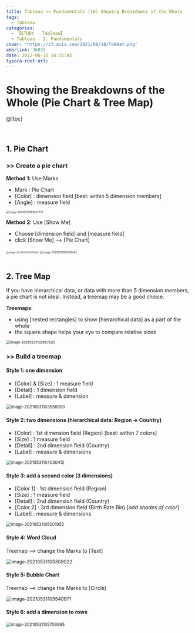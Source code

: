 ```yaml
---
title: Tableau >> Fundamentals (10) Showing Breakdowns of the Whole
tags:
  - Tableau
categories:
  - 【STUDY - Tableau】
  - Tableau - 2. Fundamentals
cover: 'https://z3.ax1x.com/2021/08/18/fo8Hat.png'
abbrlink: 36035
date: 2022-06-16 14:35:43
typora-root-url: ..
---
```


# Showing the Breakdowns of the Whole (Pie Chart & Tree Map)

@[toc]

<br />

## **1. Pie Chart**

### \>> Create a pie chart

**Method 1:** Use Marks

* Mark : Pie Chart
* [Color] : dimension field   [best: within 5 dimension members]
* [Angle] : measure field

<img src="/images/S-Tableau-Fundamentals-10-Showing-Breakdowns-of-the-Whole/image-20210531095837772-16553669238901.png" alt="image-20210531095837772" style="zoom:50%;" />

<br />

**Method 2:** Use [Show Me]

* Choose [dimension field] and [measure field]
* click [Show Me] --> [Pie Chart]

<img src="/images/S-Tableau-Fundamentals-10-Showing-Breakdowns-of-the-Whole/image-20210531100157662-16553669238912.png" alt="image-20210531100157662" style="zoom:45%;" />

<img src="/images/S-Tableau-Fundamentals-10-Showing-Breakdowns-of-the-Whole/image-20210531100358442-16553669238913.png" alt="image-20210531100358442" style="zoom:50%;" />

<br />

<br />

## **2. Tree Map**

If you have hierarchical data, or data with more than 5 dimension members, a pie chart is not ideal. Instead, a treemap may be a good choice.

**Treemaps**:

* using [nested rectangles] to show [hierarchical data] as a part of the whole
* the square shape helps your eye to compare relative sizes

<img src="/images/S-Tableau-Fundamentals-10-Showing-Breakdowns-of-the-Whole/image-20210531102957245-16553669238914.png" alt="image-20210531102957245" style="zoom: 67%;" />

<br />

### \>> Build a treemap

#### Style 1: one dimension

* [Color] & [Size] : 1 measure field
* [Detail] :               1 dimension field
* [Label] :                measure & dimension

<img src="/images/S-Tableau-Fundamentals-10-Showing-Breakdowns-of-the-Whole/image-20210531103536900-16553669238915.png" alt="image-20210531103536900" style="zoom: 80%;" />

<br />

#### Style 2: two dimensions (hierarchical data: Region -> Country) 

* [Color] :  1st dimension field (Region)   [best: within 7 colors]
* [Size] :     1 measure field
* [Detail] :  2nd dimension field (Country)
* [Label] :   measure & dimensions 

<img src="/images/S-Tableau-Fundamentals-10-Showing-Breakdowns-of-the-Whole/image-20210531104030412-16553669238927.png" alt="image-20210531104030412" style="zoom:80%;" />

<br />

#### Style 3: add a second color (3 dimensions)

* [Color 1] :  1st dimension field (Region)   
* [Size] :        1 measure field
* [Detail] :     2nd dimension field (Country)
* [Color 2] :   3rd dimension field (Birth Rate Bin)  [*add shades of color*]
* [Label] :      measure & dimensions 

<img src="/images/S-Tableau-Fundamentals-10-Showing-Breakdowns-of-the-Whole/image-20210531105001952-16553669238916.png" alt="image-20210531105001952" style="zoom:80%;" />

<br />

#### Style 4: Word Cloud

Treemap -->  change the Marks to [Text]

<img src="/images/S-Tableau-Fundamentals-10-Showing-Breakdowns-of-the-Whole/image-20210531105309022-16553669238928.png" alt="image-20210531105309022" style="zoom:90%;" />

<br />

#### Style 5: Bubble Chart

Treemap --> change the Marks to [Circle]

<img src="/images/S-Tableau-Fundamentals-10-Showing-Breakdowns-of-the-Whole/image-20210531105540971-16553669238929.png" alt="image-20210531105540971" style="zoom:90%;" />

<br />

#### Style 6: add a dimension to rows

<img src="/images/S-Tableau-Fundamentals-10-Showing-Breakdowns-of-the-Whole/image-20210531105703995-165536692389210.png" alt="image-20210531105703995" style="zoom:80%;" />

<br />

<br />

